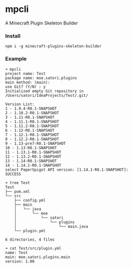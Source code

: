 # mpcli
A Minecraft Plugin Skeleton Builder

### Install

```npm i -g minecraft-plugins-skeleton-builder```


### Example

```
➜ mpcli
project name: Test
package name: moe.satori.plugins
main method: (main):
use Git? (Y/N) : y
Initialized empty Git repository in /Users/satori/IdeaProjects/Test/.git/

Version List:
1 - 1.9.4-R0.1-SNAPSHOT
2 - 1.10.2-R0.1-SNAPSHOT
3 - 1.11-R0.1-SNAPSHOT
4 - 1.11.1-R0.1-SNAPSHOT
5 - 1.11.2-R0.1-SNAPSHOT
6 - 1.12-R0.1-SNAPSHOT
7 - 1.12.1-R0.1-SNAPSHOT
8 - 1.12.2-R0.1-SNAPSHOT
9 - 1.13-pre7-R0.1-SNAPSHOT
10 - 1.13-R0.1-SNAPSHOT
11 - 1.13.1-R0.1-SNAPSHOT
12 - 1.13.2-R0.1-SNAPSHOT
13 - 1.14-R0.1-SNAPSHOT
14 - 1.14.1-R0.1-SNAPSHOT
select PaperSpigot API version: [1.14.1-R0.1-SNAPSHOT]:
SUCCESS

➜ tree Test
Test
├── pom.xml
└── src
    ├── config.yml
    ├── main
    │   └── java
    │       └── moe
    │           └── satori
    │               └── plugins
    │                   └── main.java
    └── plugin.yml

6 directories, 4 files

➜ cat Test/src/plugin.yml
name: Test
main: moe.satori.plugins.main
version: 1.00
```
